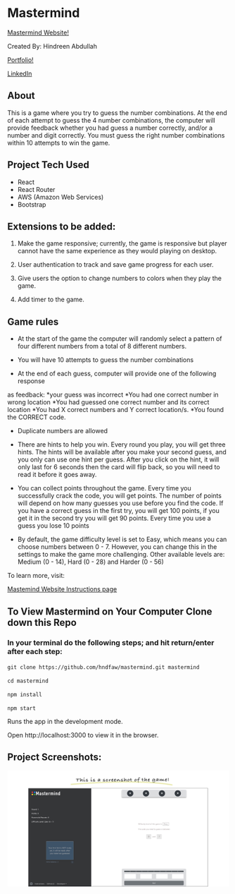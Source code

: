 # Mastermind

[Mastermind Website!](https://master.d3bmjn4idj74od.amplifyapp.com/)


Created By: Hindreen Abdullah

[Portfolio!](https://www.hindreen.net/)

[LinkedIn](https://www.linkedin.com/in/hndfaw/)

## About

This is a game where you try to guess the number combinations. At the end of each attempt to guess the 4 number combinations, the computer will provide feedback whether you had guess a number correctly, and/or a number and digit correctly. You must guess the right number combinations within 10 attempts to win the game.


## Project Tech Used

- React
- React Router
- AWS (Amazon Web Services)
- Bootstrap


## Extensions to be added:

1. Make the game responsive; currently, the game is responsive but player cannot have the same experience as they would playing on desktop.

2. User authentication to track and save game progress for each user.

3. Give users the option to change numbers to colors when they play the game.

4. Add timer to the game.


## Game rules

- At the start of the game the computer will randomly select a pattern of four different numbers from a total of 8 different numbers.

- You will have 10 attempts to guess the number combinations

- At the end of each guess, computer will provide one of the following response

as feedback:
    *your guess was incorrect
    *You had one correct number in wrong location
    *You had guessed one correct number and its correct location
    *You had X correct numbers and Y correct location/s.
    *You found the CORRECT code.

- Duplicate numbers are allowed
- There are hints to help you win. Every round you play, you will get three hints. The hints will be available after you make your second guess, and you only can use one hint per guess. After you click on the hint, it will only last for 6 seconds then the card will flip back, so you will need to read it before it goes away.

- You can collect points throughout the game. Every time you successfully crack the code, you will get points. The number of points will depend on how many guesses you use before you find the code. If you have a correct guess in the first try, you will get 100 points, if you get it in the second try you will get 90 points. Every time you use a guess you lose 10 points

- By default, the game difficulty level is set to Easy, which means you can choose numbers between 0 - 7. However, you can change this in the settings to make the game more challenging. Other available levels are: Medium (0 - 14), Hard (0 - 28) and Harder (0 - 56)


To learn more, visit:

[Mastemind Website Instructions page](https://master.d3bmjn4idj74od.amplifyapp.com/instructions)


## To View Mastermind on Your Computer Clone down this Repo

###  In your terminal do the following steps; and hit return/enter after each step:

`git clone https://github.com/hndfaw/mastermind.git mastermind`

`cd mastermind`

`npm install`

`npm start`

Runs the app in the development mode.

Open http://localhost:3000 to view it in the browser.


## Project Screenshots:

<img alt="Game Page" src="./src/assets/images/01-main.jpg">
